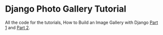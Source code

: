 # Django Photo Gallery Tutorial

All the code for the tutorials, How to Build an Image Gallery with Django [Part 1](https://engineertodeveloper.com/how-to-build-a-photo-gallery-with-django-part-1/) and [Part 2](https://engineertodeveloper.com/build-a-photo-gallery-with-django-part-2/).
